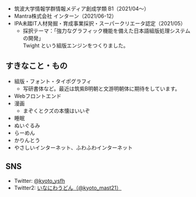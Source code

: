 - 筑波大学情報学群情報メディア創成学類 B1（2021/04〜）
- Mantra株式会社 インターン（2021/06-12）
- IPA未踏IT人材発掘・育成事業採択・スーパークリエータ認定（2021/05）
  - 採択テーマ：｢強力なグラフィック機能を備えた日本語組版処理システムの開発」  
  Twight という組版エンジンをつくりました。

## すきなこと・もの
- 組版・フォント・タイポグラフィ
  - 写研書体など。最近は筑紫B明朝と文游明朝体に期待をしています。
- Webフロントエンド
- 漫画
  - まぞくとクズの本懐はいいぞ
- 睡眠
- ぬいぐるみ
- らーめん
- かりんとう
- やさしいインターネット、ふわふわインターネット

## SNS
- Twitter: [@kyoto_ysfh](https://twitter.com/kyoto_ysfh)
- Twitter2: [いなにわうどん（@kyoto_mast21）](https://twitter.com/kyoto_mast21)
